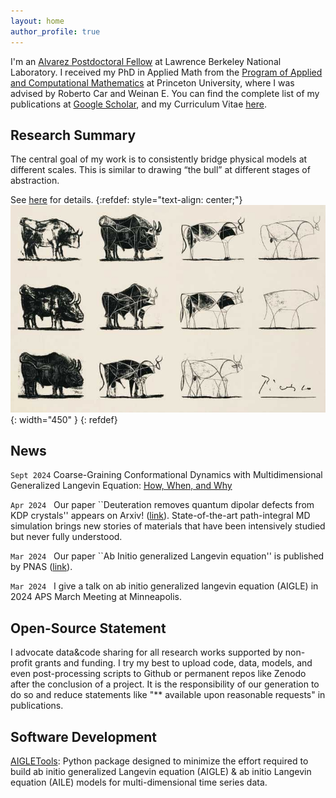 ```yaml
---
layout: home
author_profile: true
---
```




I'm an [Alvarez Postdoctoral Fellow](https://cs.lbl.gov/careers/computing-fellowships/alvarez-fellowship/) at Lawrence Berkeley National Laboratory. I received my PhD in Applied Math from the [Program of Applied and Computational Mathematics](https://www.pacm.princeton.edu/) at Princeton University, where I was advised by Roberto Car and Weinan E. 
You can find the complete list of my publications at [Google Scholar](https://scholar.google.com/citations?user=WreiKioAAAAJ&hl=en), and my Curriculum Vitae [here](/about/).
 

## Research Summary
The central goal of my work is to consistently bridge physical models at different scales. This is similar to drawing “the bull” at different stages of abstraction.

See [here](/research/) for details.
{:refdef: style="text-align: center;"}
![Multiscale](/assets/images/bull.jpeg){: width="450" }
{: refdef}

<!---
{:refdef: style="text-align: center;"}
![Multiscale](/assets/images/multiscale_2.png){: width="800" }
{: refdef}
-->



## News
`Sept 2024` Coarse-Graining Conformational Dynamics with Multidimensional Generalized Langevin Equation: [How, When, and Why](https://pubs.acs.org/doi/full/10.1021/acs.jctc.4c00729)

`Apr 2024` &nbsp; Our paper ``Deuteration removes quantum dipolar defects from KDP crystals'' appears on Arxiv! ([link](https://arxiv.org/abs/2404.08125)). State-of-the-art path-integral MD simulation brings new stories of materials that have been intensively studied but never fully understood.

`Mar 2024` &nbsp; Our paper ``Ab Initio generalized Langevin equation'' is published by PNAS ([link](https://www.pnas.org/doi/10.1073/pnas.2308668121)). 

`Mar 2024` &nbsp; I give a talk on ab initio generalized langevin equation (AIGLE) in 2024 APS March Meeting at Minneapolis. 

## Open-Source Statement
I advocate data&code sharing for all research works supported by non-profit grants and funding. I try my best to upload code, data, models, and even post-processing scripts to Github or permanent repos like Zenodo after the conclusion of a project. It is the responsibility of our generation to do so and reduce statements like "** available upon reasonable requests" in publications. 

## Software Development
[AIGLETools](https://github.com/salinelake/AIGLETools): Python package designed to minimize the effort required to build ab initio generalized Langevin equation (AIGLE) & ab initio Langevin equation (AILE) models for multi-dimensional time series data. 

